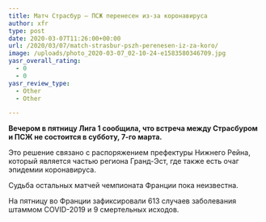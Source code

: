 ```yaml
---
title: Матч Страсбур — ПСЖ перенесен из-за коронавируса
author: xfr
type: post
date: 2020-03-07T11:26:00+00:00
url: /2020/03/07/match-strasbur-pszh-perenesen-iz-za-koro/
image: /uploads/photo_2020-03-07_02-10-24-e1583580346709.jpg
yasr_overall_rating:
  - 0
  - 0
yasr_review_type:
  - Other
  - Other

---
```

**Вечером в пятницу Лига 1 сообщила, что встреча между Страсбуром и ПСЖ не состоится в субботу, 7-го марта.**

Это решение связано с распоряжением префектуры Нижнего Рейна, который является частью региона Гранд-Эст, где также есть очаг эпидемии коронавируса.

Судьба остальных матчей чемпионата Франции пока неизвестна.

На пятницу во Франции зафиксировали 613 случаев заболевания штаммом COVID-2019 и 9 смертельных исходов.